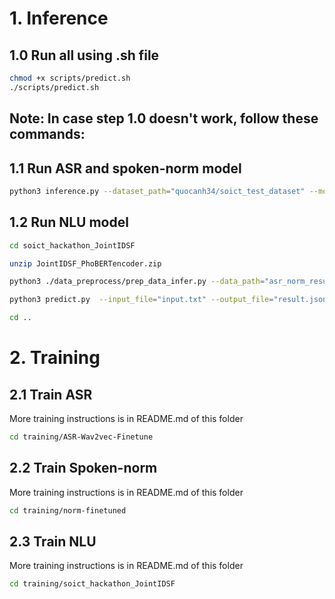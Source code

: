 # 1. Inference
## 1.0 Run all using .sh file
```bash
chmod +x scripts/predict.sh
./scripts/predict.sh
```
## Note: In case step 1.0 doesn't work, follow these commands:
## 1.1 Run ASR and spoken-norm model
```bash
python3 inference.py --dataset_path="quocanh34/soict_test_dataset" --model_path="thanhduycao/wav2vec2-finetune-aug-on-fly-60-epoch-ver-02" --norm_path="linhtran92/finetuned_taggenv2_60epoch_encoder_embeddings" --token="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" --hgf_infer_result_path="quocanh34/test_result" --local_infer_result_path="asr_norm_result_data" --num_proc=1 --split="train" --revision="fb695560bcb4edb57659f86930dddd959516b650"
```
## 1.2 Run NLU model
```bash
cd soict_hackathon_JointIDSF
```
```bash
unzip JointIDSF_PhoBERTencoder.zip
```
```bash
python3 ./data_preprocess/prep_data_infer.py --data_path="asr_norm_result_data" --text_column="pred_str_norm" --split_name="train"
```
```bash
python3 predict.py  --input_file="input.txt" --output_file="result.jsonl" --model_dir="./JointIDSF_PhoBERTencoder/4e-5/0.15/100"
```
```bash
cd ..
```

# 2. Training
## 2.1 Train ASR
More training instructions is in README.md of this folder
```bash
cd training/ASR-Wav2vec-Finetune
```
## 2.2 Train Spoken-norm
More training instructions is in README.md of this folder
```bash
cd training/norm-finetuned
```
## 2.3 Train NLU 
More training instructions is in README.md of this folder
```bash
cd training/soict_hackathon_JointIDSF
```